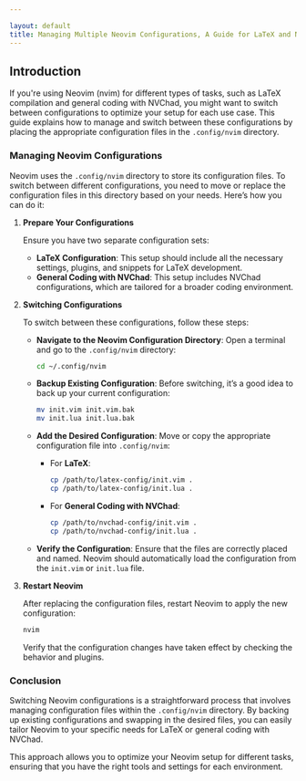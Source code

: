 ```yaml
---

layout: default
title: Managing Multiple Neovim Configurations, A Guide for LaTeX and NVChad Users
---
```


## Introduction

If you're using Neovim (nvim) for different types of tasks, such as LaTeX compilation and general coding with NVChad, you might want to switch between configurations to optimize your setup for each use case. This guide explains how to manage and switch between these configurations by placing the appropriate configuration files in the `.config/nvim` directory.

### Managing Neovim Configurations

Neovim uses the `.config/nvim` directory to store its configuration files. To switch between different configurations, you need to move or replace the configuration files in this directory based on your needs. Here’s how you can do it:

1. **Prepare Your Configurations**

   Ensure you have two separate configuration sets:
   - **LaTeX Configuration**: This setup should include all the necessary settings, plugins, and snippets for LaTeX development.
   - **General Coding with NVChad**: This setup includes NVChad configurations, which are tailored for a broader coding environment.

2. **Switching Configurations**

   To switch between these configurations, follow these steps:

   - **Navigate to the Neovim Configuration Directory**:
     Open a terminal and go to the `.config/nvim` directory:

     ```sh
     cd ~/.config/nvim
     ```

   - **Backup Existing Configuration**:
     Before switching, it’s a good idea to back up your current configuration:

     ```sh
     mv init.vim init.vim.bak
     mv init.lua init.lua.bak
     ```

   - **Add the Desired Configuration**:
     Move or copy the appropriate configuration file into `.config/nvim`:

     - For **LaTeX**:
       
       ```sh
       cp /path/to/latex-config/init.vim .
       cp /path/to/latex-config/init.lua .
       ```

     - For **General Coding with NVChad**:
       
       ```sh
       cp /path/to/nvchad-config/init.vim .
       cp /path/to/nvchad-config/init.lua .
       ```

   - **Verify the Configuration**:
     Ensure that the files are correctly placed and named. Neovim should automatically load the configuration from the `init.vim` or `init.lua` file.

3. **Restart Neovim**

   After replacing the configuration files, restart Neovim to apply the new configuration:

   ```sh
   nvim
   ```

   Verify that the configuration changes have taken effect by checking the behavior and plugins.

### Conclusion

Switching Neovim configurations is a straightforward process that involves managing configuration files within the `.config/nvim` directory. By backing up existing configurations and swapping in the desired files, you can easily tailor Neovim to your specific needs for LaTeX or general coding with NVChad.

This approach allows you to optimize your Neovim setup for different tasks, ensuring that you have the right tools and settings for each environment.
